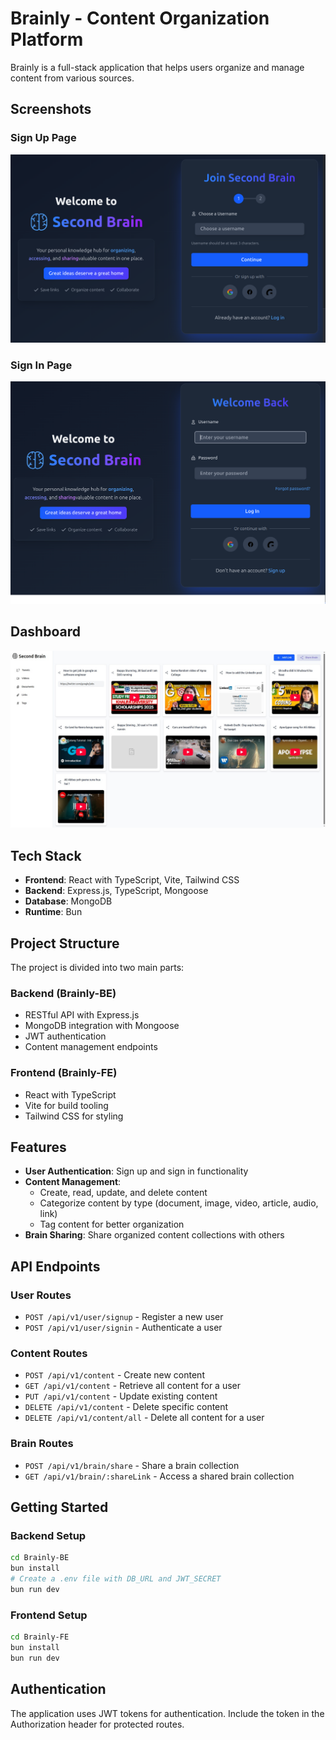 # Brainly - Content Organization Platform

Brainly is a full-stack application that helps users organize and manage content from various sources.

## Screenshots

### Sign Up Page

![Sign Up Page](./Brainly-FE/src/assets/images/signUp.png)

### Sign In Page

![Sign In Page](./Brainly-FE/src/assets/images/signIn.png)

## Dashboard

![Dashboard](./Brainly-FE/src/assets/images/dashboard%20picture.jpeg)

## Tech Stack

- **Frontend**: React with TypeScript, Vite, Tailwind CSS
- **Backend**: Express.js, TypeScript, Mongoose
- **Database**: MongoDB
- **Runtime**: Bun

## Project Structure

The project is divided into two main parts:

### Backend (Brainly-BE)

- RESTful API with Express.js
- MongoDB integration with Mongoose
- JWT authentication
- Content management endpoints

### Frontend (Brainly-FE)

- React with TypeScript
- Vite for build tooling
- Tailwind CSS for styling

## Features

- **User Authentication**: Sign up and sign in functionality
- **Content Management**:
  - Create, read, update, and delete content
  - Categorize content by type (document, image, video, article, audio, link)
  - Tag content for better organization
- **Brain Sharing**: Share organized content collections with others

## API Endpoints

### User Routes

- `POST /api/v1/user/signup` - Register a new user
- `POST /api/v1/user/signin` - Authenticate a user

### Content Routes

- `POST /api/v1/content` - Create new content
- `GET /api/v1/content` - Retrieve all content for a user
- `PUT /api/v1/content` - Update existing content
- `DELETE /api/v1/content` - Delete specific content
- `DELETE /api/v1/content/all` - Delete all content for a user

### Brain Routes

- `POST /api/v1/brain/share` - Share a brain collection
- `GET /api/v1/brain/:shareLink` - Access a shared brain collection

## Getting Started

### Backend Setup

```bash
cd Brainly-BE
bun install
# Create a .env file with DB_URL and JWT_SECRET
bun run dev
```

### Frontend Setup

```bash
cd Brainly-FE
bun install
bun run dev
```

## Authentication

The application uses JWT tokens for authentication. Include the token in the Authorization header for protected routes.
